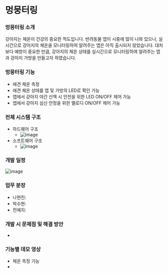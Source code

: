 # 멍뭉터링

### 멍뭉터링 소개
강아지는 체온이 건강의 중요한 척도입니다. 반려동물 앱이 시중에 많이 나와 있으나, 실시간으로 강아지의 체온을 모니터링하여 알려주는 앱은 아직 출시되지 않았습니다. 대처보다 예방이 중요한 만큼, 강아지의 체온 상태를 실시간으로 모니터링하여 알려주는 앱과 강아지 가방을 만들고자 하였습니다.

### 멍뭉터링 기능
- 애견 체온 측정
- 애견 체온 상태를 앱 및 가방의 LED로 확인 가능
- 앱에서 강아지 야간 산책 시 안전을 위한 LED ON/OFF 제어 가능
- 앱에서 강아지 심신 안정을 위한 멜로디 ON/OFF 제어 가능 

### 전체 시스템 구조
- 하드웨어 구조
  - ![image](https://user-images.githubusercontent.com/63187994/205824080-2378694e-381e-49a3-9ee8-a6bb13150483.png)
- 소프트웨어 구조
  - ![image](https://user-images.githubusercontent.com/63187994/205824222-822ba5aa-e314-4414-a717-0c503f3409cf.png)

### 개발 일정
![image](https://user-images.githubusercontent.com/63187994/205824254-040b6d92-4bcb-47ad-a8c7-ee2f6f6f5ac1.png)

### 업무 분장
- 나현진: 
- 박수현: 
- 전예지: 

### 개발 시 문제점 및 해결 방안
- 

### 기능별 데모 영상
- 체온 측정 기능
- 
